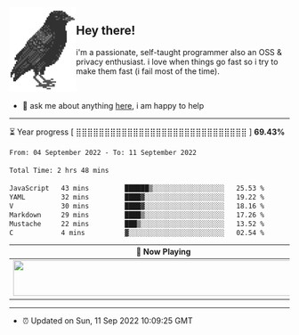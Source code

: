 <img align="left" src="assets/birb.png">

## Hey there!

i'm a passionate, self-taught programmer also an OSS & privacy enthusiast. i love when things go fast so i try to make them fast (i fail most of the time). 

</br>

- 💬 ask me about anything [here](https://github.com/aunsigned/aunsigned/issues), i am happy to help

---

⏳ Year progress [ ⣿⣿⣿⣿⣿⣿⣿⣿⣿⣿⣿⣿⣿⣿⣿⣿⣿⣿⣿⣿⣿⣿⣿⣿⣿⣿⣿⣿⣿⣿ ] **69.43%**

<!--START_SECTION:waka-->

```text
From: 04 September 2022 - To: 11 September 2022

Total Time: 2 hrs 48 mins

JavaScript   43 mins         ██████▒░░░░░░░░░░░░░░░░░░   25.53 %
YAML         32 mins         ████▓░░░░░░░░░░░░░░░░░░░░   19.22 %
V            30 mins         ████▓░░░░░░░░░░░░░░░░░░░░   18.16 %
Markdown     29 mins         ████▒░░░░░░░░░░░░░░░░░░░░   17.26 %
Mustache     22 mins         ███▒░░░░░░░░░░░░░░░░░░░░░   13.52 %
C            4 mins          ▓░░░░░░░░░░░░░░░░░░░░░░░░   02.54 %
```

<!--END_SECTION:waka-->

| 🎵 Now Playing                                                                                                                 |
| ------------------------------------------------------------------------------------------------------------------------------ |
| <a href="https://status.nmoo.dev/now-playing?open"><img src="https://status.nmoo.dev/now-playing" width="540" height="64"></a> |

---

- ⏰ Updated on Sun, 11 Sep 2022 10:09:25 GMT